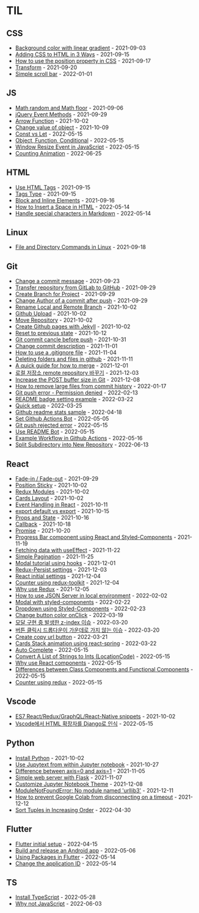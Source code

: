 # TIL

<!-- index starts -->
## CSS

* [Background color with linear gradient](https://github.com/greencoffee1635/TIL/blob/main/CSS/2021-09-02-Background-color-with-linear-gradient.md) - 2021-09-03
* [Adding CSS to HTML in 3 Ways](https://github.com/greencoffee1635/TIL/blob/main/CSS/2021-09-14-Three-ways-to-add-CSS-to-HTML.md) - 2021-09-15
* [How to use the position property in CSS](https://github.com/greencoffee1635/TIL/blob/main/CSS/2021-09-16-CSS-position-property.md) - 2021-09-17
* [Transform](https://github.com/greencoffee1635/TIL/blob/main/CSS/2021-09-20-Transform.md) - 2021-09-20
* [Simple scroll bar](https://github.com/greencoffee1635/TIL/blob/main/CSS/2022-01-01-Simple-scroll-bar.md) - 2022-01-01

## JS

* [Math random and Math floor](https://github.com/greencoffee1635/TIL/blob/main/JS/2021-09-06-Math-random-and-Math-floor-in-JS.md) - 2021-09-06
* [jQuery Event Methods](https://github.com/greencoffee1635/TIL/blob/main/JS/2021-09-28-Use-jquery-event-methods.md) - 2021-09-29
* [Arrow Function](https://github.com/greencoffee1635/TIL/blob/main/JS/2021-07-10-JS-arrow-function.md) - 2021-10-02
* [Change value of object](https://github.com/greencoffee1635/TIL/blob/main/JS/2021-10-08-Change-object-value-in-array.md) - 2021-10-09
* [Const vs Let](https://github.com/greencoffee1635/TIL/blob/main/JS/2021-08-24-const-vs-let.md) - 2022-05-15
* [Object&#44; Function&#44; Conditional](https://github.com/greencoffee1635/TIL/blob/main/JS/2021-08-25-JS-object-return-conditional.md) - 2022-05-15
* [Window Resize Event in JavaScript](https://github.com/greencoffee1635/TIL/blob/main/JS/2021-08-27-Window-Resize-Event.md) - 2022-05-15
* [Counting Animation](https://github.com/greencoffee1635/TIL/blob/main/JS/2022-06-25-Count-up-tutorial.md) - 2022-06-25

## HTML

* [Use HTML Tags](https://github.com/greencoffee1635/TIL/blob/main/HTML/2021-09-04-Use-HTML-tags.md) - 2021-09-15
* [Tags Type](https://github.com/greencoffee1635/TIL/blob/main/HTML/2021-08-13-Tags.md) - 2021-09-15
* [Block and Inline Elements](https://github.com/greencoffee1635/TIL/blob/main/HTML/2021-09-16-Block-and-Inline-Elements.md) - 2021-09-16
* [How to Insert a Space in HTML](https://github.com/greencoffee1635/TIL/blob/main/HTML/2022-05-13-Insert-Space-in-HTML.md) - 2022-05-14
* [Handle special characters in Markdown](https://github.com/greencoffee1635/TIL/blob/main/HTML/2022-05-14-Handle-special-characters-in-Markdown.md) - 2022-05-14

## Linux

* [File and Directory Commands in Linux](https://github.com/greencoffee1635/TIL/blob/main/Linux/2021-09-17-file-and-directory-commands.md) - 2021-09-18

## Git

* [Change a commit message](https://github.com/greencoffee1635/TIL/blob/main/Git/2021-07-15-Git-changing-a-commit-message.md) - 2021-09-23
* [Transfer repository from GitLab to GitHub](https://github.com/greencoffee1635/TIL/blob/main/Git/2021-09-28-Transfer-repository-from-GitLab-to-GitHub.md) - 2021-09-29
* [Create Branch for Project](https://github.com/greencoffee1635/TIL/blob/main/Git/2021-07-16-Git-Create-Branch-for-Project.md) - 2021-09-29
* [Change Author of a commit after push](https://github.com/greencoffee1635/TIL/blob/main/Git/2021-09-29-Change-the-author-of-a-commit.md) - 2021-09-29
* [Rename Local and Remote Branch](https://github.com/greencoffee1635/TIL/blob/main/Git/2021-08-26-Git-Rename-Local-and-Remote-Branch.md) - 2021-10-02
* [Github Upload](https://github.com/greencoffee1635/TIL/blob/main/Git/2021-06-20-Git-upload.md) - 2021-10-02
* [Move Repository](https://github.com/greencoffee1635/TIL/blob/main/Git/2021-08-25-Git-move-repository.md) - 2021-10-02
* [Create Github pages with Jekyll](https://github.com/greencoffee1635/TIL/blob/main/Git/2021-06-13-Git-Jekyll-Theme.md) - 2021-10-02
* [Reset to previous state](https://github.com/greencoffee1635/TIL/blob/main/Git/2021-10-12-Git-reset-to-previous-state.md) - 2021-10-12
* [Git commit cancle before push](https://github.com/greencoffee1635/TIL/blob/main/Git/2021-10-31-Git-commit-cancle-before-push.md) - 2021-10-31
* [Change commit description](https://github.com/greencoffee1635/TIL/blob/main/Git/2021-11-01-Change-commit-description.md) - 2021-11-01
* [How to use a .gitignore file](https://github.com/greencoffee1635/TIL/blob/main/Git/2021-11-04-Git-ignore.md) - 2021-11-04
* [Deleting folders and files in github](https://github.com/greencoffee1635/TIL/blob/main/Git/2021-11-08-Delete-folders-and-files.md) - 2021-11-11
* [A quick guide for how to merge](https://github.com/greencoffee1635/TIL/blob/main/Git/2021-12-01-How-to-merge-two-branches.md) - 2021-12-01
* [로컬 저장소 remote repository 바꾸기](https://github.com/greencoffee1635/TIL/blob/main/Git/2021-12-03-Change-git-remote.md) - 2021-12-03
* [Increase the POST buffer size in Git](https://github.com/greencoffee1635/TIL/blob/main/Git/2021-12-08-Increase-postBuffer-size-in-git.md) - 2021-12-08
* [How to remove large files from commit history](https://github.com/greencoffee1635/TIL/blob/main/Git/2022-01-16-How-to-remove-large-files-from-commit-history.md) - 2022-01-17
* [Git push error - Permission denied](https://github.com/greencoffee1635/TIL/blob/main/Git/2022-02-13-Permission-denied-error.md) - 2022-02-13
* [README badge setting example](https://github.com/greencoffee1635/TIL/blob/main/Git/2022-03-13-README-badge-setting.md) - 2022-03-22
* [Quick setup](https://github.com/greencoffee1635/TIL/blob/main/Git/2022-03-25-Quick-setup.md) - 2022-03-25
* [Github readme stats sample](https://github.com/greencoffee1635/TIL/blob/main/Git/2022-04-16-Github-readme-stats-sample.md) - 2022-04-18
* [Set Github Actions Bot](https://github.com/greencoffee1635/TIL/blob/main/Git/2022-05-04-Set-github-actions-bot.md) - 2022-05-05
* [Git push rejected error](https://github.com/greencoffee1635/TIL/blob/main/Git/2021-06-14-Git-push-rejected-error.md) - 2022-05-15
* [Use README Bot](https://github.com/greencoffee1635/TIL/blob/main/Git/2022-05-15-Use-README-Bot.md) - 2022-05-15
* [Example Workflow in Github Actions](https://github.com/greencoffee1635/TIL/blob/main/Git/2022-05-16-Workflow-flow.md) - 2022-05-16
* [Split Subdirectory into New Repository](https://github.com/greencoffee1635/TIL/blob/main/Git/2022-06-12-Git-Subtree-split.md) - 2022-06-13

## React

* [Fade-in / Fade-out](https://github.com/greencoffee1635/TIL/blob/main/React/2021-09-25-Fade-in-Fade-out-text-in-react.md) - 2021-09-29
* [Position Sticky](https://github.com/greencoffee1635/TIL/blob/main/React/2021-07-17-Position-Sticky.md) - 2021-10-02
* [Redux Modules](https://github.com/greencoffee1635/TIL/blob/main/React/2021-07-04-Redux.md) - 2021-10-02
* [Cards Layout](https://github.com/greencoffee1635/TIL/blob/main/React/2021-07-18-Cards-Layout.md) - 2021-10-02
* [Event Handling in React](https://github.com/greencoffee1635/TIL/blob/main/React/2021-10-11-Event-Handling-in-React.md) - 2021-10-11
* [export default vs export](https://github.com/greencoffee1635/TIL/blob/main/React/2021-10-14-Difference-between-export-default-and-export.md) - 2021-10-15
* [Props and State](https://github.com/greencoffee1635/TIL/blob/main/React/2021-10-16-Props-and-State.md) - 2021-10-16
* [Callback](https://github.com/greencoffee1635/TIL/blob/main/React/2021-10-17-Callback-Hell-example.md) - 2021-10-18
* [Promise](https://github.com/greencoffee1635/TIL/blob/main/React/2021-10-18-Promise-example.md) - 2021-10-20
* [Progress Bar component using React and Styled-Components](https://github.com/greencoffee1635/TIL/blob/main/React/2021-11-19-ProgressBar-component-using-React-and-Styled-Components.md) - 2021-11-19
* [Fetching data with useEffect](https://github.com/greencoffee1635/TIL/blob/main/React/2021-11-20-Fetching-data-with-useEffect.md) - 2021-11-22
* [Simple Pagination](https://github.com/greencoffee1635/TIL/blob/main/React/2021-11-24-Simple-Pagination.md) - 2021-11-25
* [Modal tutorial using hooks](https://github.com/greencoffee1635/TIL/blob/main/React/2021-11-28-Modal-tutorial-using-hooks.md) - 2021-12-01
* [Redux-Persist settings](https://github.com/greencoffee1635/TIL/blob/main/React/2021-12-02-How-to-use-Redux-Persist.md) - 2021-12-03
* [React initial settings](https://github.com/greencoffee1635/TIL/blob/main/React/2021-12-03-React-initial-setting.md) - 2021-12-04
* [Counter using redux-toolkit](https://github.com/greencoffee1635/TIL/blob/main/React/2021-12-05-Counter-using-Redux-Toolkit.md) - 2021-12-04
* [Why use Redux](https://github.com/greencoffee1635/TIL/blob/main/React/2021-12-05-Why-use-Redux.md) - 2021-12-05
* [How to use JSON Server in local environment](https://github.com/greencoffee1635/TIL/blob/main/React/2022-02-02-How-to-use-JSON-Server-in-local-environment.md) - 2022-02-02
* [Modal with styled-components](https://github.com/greencoffee1635/TIL/blob/main/React/2022-02-21-Modal-using-styled-components.md) - 2022-02-22
* [Dropdown using Styled-Components](https://github.com/greencoffee1635/TIL/blob/main/React/2022-02-23-Dropdown-using-styled-components.md) - 2022-02-23
* [Change button color onClick](https://github.com/greencoffee1635/TIL/blob/main/React/2022-02-25-Change-button-color-onClick.md) - 2022-03-19
* [모달 구현 중 발생한 z-index 이슈](https://github.com/greencoffee1635/TIL/blob/main/React/2022-02-22-Modal-with-z-index-issue.md) - 2022-03-20
* [버튼 클릭시 드롭다운이 가운데로 가지 않는 이슈](https://github.com/greencoffee1635/TIL/blob/main/React/2022-02-24-Dropdown-center-alignment-to-button.md) - 2022-03-20
* [Create copy url button](https://github.com/greencoffee1635/TIL/blob/main/React/2022-03-06-Create-copy-url-button.md) - 2022-03-21
* [Cards Stack animation using react-spring](https://github.com/greencoffee1635/TIL/blob/main/React/2022-03-21-Card-stack-animation-using-react-spring.md) - 2022-03-22
* [Auto Complete](https://github.com/greencoffee1635/TIL/blob/main/React/2021-08-03-Auto-complete.md) - 2022-05-15
* [Convert A List of Strings to Ints (LocationCode)](https://github.com/greencoffee1635/TIL/blob/main/React/2021-08-06-Convert-A-List-of-Strings-to-Ints(LocationCode).md) - 2022-05-15
* [Why use React components](https://github.com/greencoffee1635/TIL/blob/main/React/2021-07-13-Why-use-React-components.md) - 2022-05-15
* [Differences between Class Components and Functional Components](https://github.com/greencoffee1635/TIL/blob/main/React/2021-07-12-Class-Components-vs-Functional-Components-in-React.md) - 2022-05-15
* [Counter using redux](https://github.com/greencoffee1635/TIL/blob/main/React/2021-12-04-Counter-using-Redux.md) - 2022-05-15

## Vscode

* [ES7 React/Redux/GraphQL/React-Native snippets](https://github.com/greencoffee1635/TIL/blob/main/Vscode/2021-07-26-Vscode-shortcut-keys.md) - 2021-10-02
* [Vscode에서 HTML 확장자를 Django로 인식](https://github.com/greencoffee1635/TIL/blob/main/Vscode/2021-08-30-Vscode-HTML-files-recognized-as-Django-template.md) - 2022-05-15

## Python

* [Install Python](https://github.com/greencoffee1635/TIL/blob/main/Python/2021-06-16-Python-Anaconda3.md) - 2021-10-02
* [Use Jupytext from within Jupyter notebook](https://github.com/greencoffee1635/TIL/blob/main/Python/2021-10-26-Use-Jupytext-from-within-Jupyter-notebook.md) - 2021-10-27
* [Difference between axis=0 and axis=1](https://github.com/greencoffee1635/TIL/blob/main/Python/2021-11-05-Difference-between-axis=0-and-axis=1.md) - 2021-11-05
* [Simple web server with Flask](https://github.com/greencoffee1635/TIL/blob/main/Python/2021-11-07-Simple-web-server-with-Flask.md) - 2021-11-07
* [Customize Jupyter Notebook Theme](https://github.com/greencoffee1635/TIL/blob/main/Python/2021-12-08-Change-theme-in-Jupyter-notebook.md) - 2021-12-08
* [ModuleNotFoundError: No module named 'urllib3'](https://github.com/greencoffee1635/TIL/blob/main/Python/2021-12-10-No-module-named-'urllib3'.md) - 2021-12-11
* [How to prevent Google Colab from disconnecting on a timeout](https://github.com/greencoffee1635/TIL/blob/main/Python/2021-12-11-How-to-prevent-colab-from-disconnecting.md) - 2021-12-12
* [Sort Tuples in Increasing Order](https://github.com/greencoffee1635/TIL/blob/main/Python/2022-04-29-Sort-Tuples-in-Increasing-Order.md) - 2022-04-30

## Flutter

* [Flutter initial setup](https://github.com/greencoffee1635/TIL/blob/main/Flutter/2022-04-15-Flutter-initial-setup.md) - 2022-04-15
* [Build and release an Android app](https://github.com/greencoffee1635/TIL/blob/main/Flutter/2022-05-06-Build-and-release-an-Android-app.md) - 2022-05-06
* [Using Packages in Flutter](https://github.com/greencoffee1635/TIL/blob/main/Flutter/2022-05-12-Using-packages-in-Flutter.md) - 2022-05-14
* [Change the application ID](https://github.com/greencoffee1635/TIL/blob/main/Flutter/2022-05-13-Change-application-ID.md) - 2022-05-14

## TS

* [Install TypeScript](https://github.com/greencoffee1635/TIL/blob/main/TS/2022-05-24-Install-TypeScript.md) - 2022-05-28
* [Why not JavaScript](https://github.com/greencoffee1635/TIL/blob/main/TS/2022-06-03-Why-not-JavaScript.md) - 2022-06-03
<!-- index ends -->